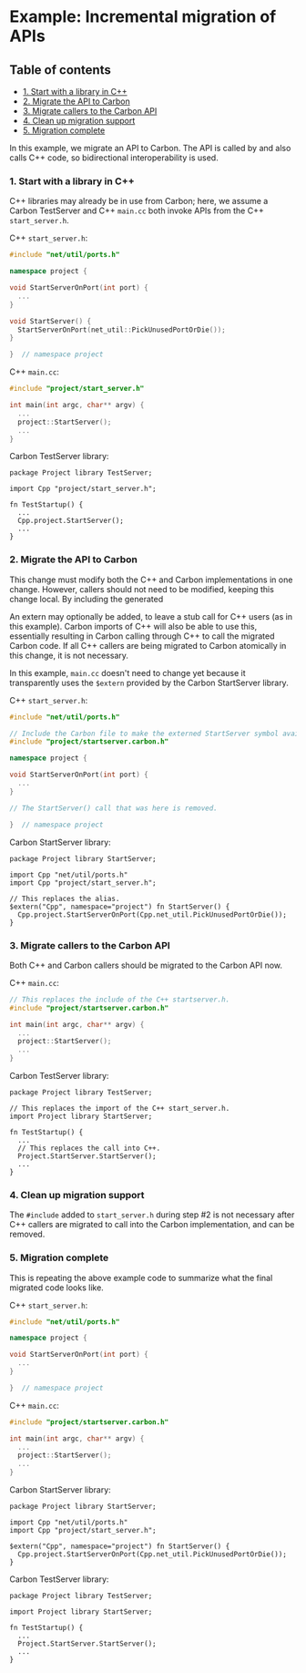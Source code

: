 # Example: Incremental migration of APIs

<!--
Part of the Carbon Language project, under the Apache License v2.0 with LLVM
Exceptions. See /LICENSE for license information.
SPDX-License-Identifier: Apache-2.0 WITH LLVM-exception
-->

## Table of contents

<!-- toc -->

- [1. Start with a library in C++](#1-start-with-a-library-in-c)
- [2. Migrate the API to Carbon](#2-migrate-the-api-to-carbon)
- [3. Migrate callers to the Carbon API](#3-migrate-callers-to-the-carbon-api)
- [4. Clean up migration support](#4-clean-up-migration-support)
- [5. Migration complete](#5-migration-complete)

<!-- tocstop -->

In this example, we migrate an API to Carbon. The API is called by and also
calls C++ code, so bidirectional interoperability is used.

### 1. Start with a library in C++

C++ libraries may already be in use from Carbon; here, we assume a Carbon
TestServer and C++ `main.cc` both invoke APIs from the C++ `start_server.h`.

C++ `start_server.h`:

```cc
#include "net/util/ports.h"

namespace project {

void StartServerOnPort(int port) {
  ...
}

void StartServer() {
  StartServerOnPort(net_util::PickUnusedPortOrDie());
}

}  // namespace project
```

C++ `main.cc`:

```cc
#include "project/start_server.h"

int main(int argc, char** argv) {
  ...
  project::StartServer();
  ...
}
```

Carbon TestServer library:

```carbon
package Project library TestServer;

import Cpp "project/start_server.h";

fn TestStartup() {
  ...
  Cpp.project.StartServer();
  ...
}
```

### 2. Migrate the API to Carbon

This change must modify both the C++ and Carbon implementations in one change.
However, callers should not need to be modified, keeping this change local. By
including the generated

An extern may optionally be added, to leave a stub call for C++ users (as in
this example). Carbon imports of C++ will also be able to use this, essentially
resulting in Carbon calling through C++ to call the migrated Carbon code. If all
C++ callers are being migrated to Carbon atomically in this change, it is not
necessary.

In this example, `main.cc` doesn't need to change yet because it transparently
uses the `$extern` provided by the Carbon StartServer library.

C++ `start_server.h`:

```cc
#include "net/util/ports.h"

// Include the Carbon file to make the externed StartServer symbol available.
#include "project/startserver.carbon.h"

namespace project {

void StartServerOnPort(int port) {
  ...
}

// The StartServer() call that was here is removed.

}  // namespace project
```

Carbon StartServer library:

```carbon
package Project library StartServer;

import Cpp "net/util/ports.h"
import Cpp "project/start_server.h";

// This replaces the alias.
$extern("Cpp", namespace="project") fn StartServer() {
  Cpp.project.StartServerOnPort(Cpp.net_util.PickUnusedPortOrDie());
}
```

### 3. Migrate callers to the Carbon API

Both C++ and Carbon callers should be migrated to the Carbon API now.

C++ `main.cc`:

```cc
// This replaces the include of the C++ startserver.h.
#include "project/startserver.carbon.h"

int main(int argc, char** argv) {
  ...
  project::StartServer();
  ...
}
```

Carbon TestServer library:

```carbon
package Project library TestServer;

// This replaces the import of the C++ start_server.h.
import Project library StartServer;

fn TestStartup() {
  ...
  // This replaces the call into C++.
  Project.StartServer.StartServer();
  ...
}
```

### 4. Clean up migration support

The `#include` added to `start_server.h` during step #2 is not necessary after
C++ callers are migrated to call into the Carbon implementation, and can be
removed.

### 5. Migration complete

This is repeating the above example code to summarize what the final migrated
code looks like.

C++ `start_server.h`:

```cc
#include "net/util/ports.h"

namespace project {

void StartServerOnPort(int port) {
  ...
}

}  // namespace project
```

C++ `main.cc`:

```cc
#include "project/startserver.carbon.h"

int main(int argc, char** argv) {
  ...
  project::StartServer();
  ...
}
```

Carbon StartServer library:

```carbon
package Project library StartServer;

import Cpp "net/util/ports.h"
import Cpp "project/start_server.h";

$extern("Cpp", namespace="project") fn StartServer() {
  Cpp.project.StartServerOnPort(Cpp.net_util.PickUnusedPortOrDie());
}
```

Carbon TestServer library:

```carbon
package Project library TestServer;

import Project library StartServer;

fn TestStartup() {
  ...
  Project.StartServer.StartServer();
  ...
}
```
